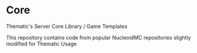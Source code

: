 # Core
Thematic's Server Core Library / Game Templates

This repository contains code from popular NucleoidMC repositories slightly modified for Thematic Usage
